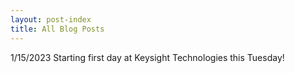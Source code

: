 ```yaml
---
layout: post-index
title: All Blog Posts
---
```


1/15/2023
Starting first day at Keysight Technologies this Tuesday!

